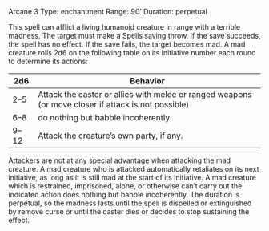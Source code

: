 Arcane 3
Type: enchantment
Range: 90’
Duration: perpetual

This spell can afflict a living humanoid creature in range with a terrible madness. The target must make a Spells saving throw. If the save succeeds, the spell has no effect. If the save fails, the target becomes mad. A mad creature rolls 2d6 on the following table on its initiative number each round to determine its actions:


| 2d6  | Behavior                                                                                            |
| ---- | --------------------------------------------------------------------------------------------------- |
| 2–5  | Attack the caster or allies with melee or ranged weapons (or move closer if attack is not possible) |
| 6–8  | do nothing but babble incoherently.                                                                 |
| 9–12 | Attack the creature’s own party, if any.                                                            |
Attackers are not at any special advantage when attacking the mad creature. A mad creature who is attacked automatically retaliates on its next initiative, as long as it is still mad at the start of its initiative. A mad creature which is restrained, imprisoned, alone, or otherwise can’t carry out the indicated action does nothing but babble incoherently. The duration is perpetual, so the madness lasts until the spell is dispelled or extinguished by remove curse or until the caster dies or decides to stop sustaining the effect.